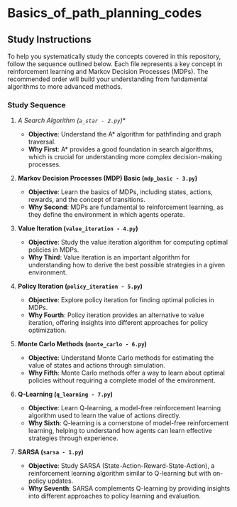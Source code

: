# Basics_of_path_planning_codes

## Study Instructions

To help you systematically study the concepts covered in this repository, follow the sequence outlined below. Each file represents a key concept in reinforcement learning and Markov Decision Processes (MDPs). The recommended order will build your understanding from fundamental algorithms to more advanced methods.

### Study Sequence

1. **A* Search Algorithm (`a_star - 2.py`)**
   - **Objective**: Understand the A* algorithm for pathfinding and graph traversal.
   - **Why First**: A* provides a good foundation in search algorithms, which is crucial for understanding more complex decision-making processes.

2. **Markov Decision Processes (MDP) Basic (`mdp_basic - 3.py`)**
   - **Objective**: Learn the basics of MDPs, including states, actions, rewards, and the concept of transitions.
   - **Why Second**: MDPs are fundamental to reinforcement learning, as they define the environment in which agents operate.

3. **Value Iteration (`value_iteration - 4.py`)**
   - **Objective**: Study the value iteration algorithm for computing optimal policies in MDPs.
   - **Why Third**: Value iteration is an important algorithm for understanding how to derive the best possible strategies in a given environment.

4. **Policy Iteration (`policy_iteration - 5.py`)**
   - **Objective**: Explore policy iteration for finding optimal policies in MDPs.
   - **Why Fourth**: Policy iteration provides an alternative to value iteration, offering insights into different approaches for policy optimization.

5. **Monte Carlo Methods (`monte_carlo - 6.py`)**
   - **Objective**: Understand Monte Carlo methods for estimating the value of states and actions through simulation.
   - **Why Fifth**: Monte Carlo methods offer a way to learn about optimal policies without requiring a complete model of the environment.

6. **Q-Learning (`q_learning - 7.py`)**
   - **Objective**: Learn Q-learning, a model-free reinforcement learning algorithm used to learn the value of actions directly.
   - **Why Sixth**: Q-learning is a cornerstone of model-free reinforcement learning, helping to understand how agents can learn effective strategies through experience.

7. **SARSA (`sarsa - 1.py`)**
   - **Objective**: Study SARSA (State-Action-Reward-State-Action), a reinforcement learning algorithm similar to Q-learning but with on-policy updates.
   - **Why Seventh**: SARSA complements Q-learning by providing insights into different approaches to policy learning and evaluation.

